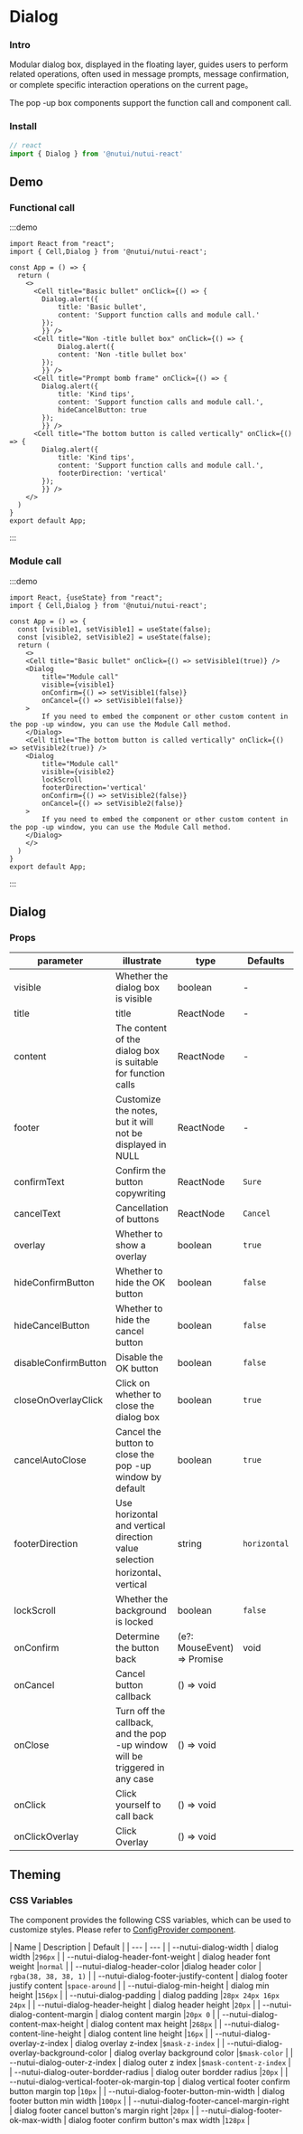 #  Dialog 

### Intro

Modular dialog box, displayed in the floating layer, guides users to perform related operations, often used in message prompts, message confirmation, or complete specific interaction operations on the current page。

The pop -up box components support the function call and component call.

### Install

```ts
// react
import { Dialog } from '@nutui/nutui-react'
```


## Demo

### Functional call

:::demo

```tsx
import React from "react";
import { Cell,Dialog } from '@nutui/nutui-react';

const App = () => {
  return (
    <>
      <Cell title="Basic bullet" onClick={() => {
        Dialog.alert({
            title: 'Basic bullet',
            content: 'Support function calls and module call.'
        });
        }} />
      <Cell title="Non -title bullet box" onClick={() => {
            Dialog.alert({
            content: 'Non -title bullet box'
        });
        }} />
      <Cell title="Prompt bomb frame" onClick={() => {
        Dialog.alert({
            title: 'Kind tips',
            content: 'Support function calls and module call.',
            hideCancelButton: true
        });
        }} />
      <Cell title="The bottom button is called vertically" onClick={() => {
        Dialog.alert({
            title: 'Kind tips',
            content: 'Support function calls and module call.',
            footerDirection: 'vertical'
        });
        }} />
    </>
  )
}
export default App;
```

:::

### Module call

:::demo

```tsx
import React, {useState} from "react";
import { Cell,Dialog } from '@nutui/nutui-react';

const App = () => {
  const [visible1, setVisible1] = useState(false);
  const [visible2, setVisible2] = useState(false);
  return (
    <>
    <Cell title="Basic bullet" onClick={() => setVisible1(true)} />
    <Dialog 
        title="Module call"
        visible={visible1}
        onConfirm={() => setVisible1(false)}
        onCancel={() => setVisible1(false)}
    >
        If you need to embed the component or other custom content in the pop -up window, you can use the Module Call method.
    </Dialog>
    <Cell title="The bottom button is called vertically" onClick={() => setVisible2(true)} />
    <Dialog 
        title="Module call"
        visible={visible2}
        lockScroll
        footerDirection='vertical'
        onConfirm={() => setVisible2(false)}
        onCancel={() => setVisible2(false)}
    >
        If you need to embed the component or other custom content in the pop -up window, you can use the Module Call method.
    </Dialog>
    </>
  )
}
export default App;
```

:::

## Dialog

### Props

| parameter         | illustrate                             | type   | Defaults           |
|--------------|----------------------------------|--------|------------------|
| visible         | Whether the dialog box is visible| boolean | -                |
| title        | title| ReactNode | -|
| content| The content of the dialog box is suitable for function calls | ReactNode | -|
| footer | Customize the notes, but it will not be displayed in NULL     | ReactNode | - |
| confirmText     | Confirm the button copywriting| ReactNode | `Sure`              |
| cancelText          | Cancellation of buttons | ReactNode | `Cancel`              |
| overlay          | Whether to show a overlay | boolean | `true`              |
| hideConfirmButton| Whether to hide the OK button | boolean | `false`              |
| hideCancelButton| Whether to hide the cancel button | boolean | `false`|
| disableConfirmButton| Disable the OK button | boolean | `false`|
| closeOnOverlayClick| Click on whether to close the dialog box| boolean | `true`|
| cancelAutoClose| Cancel the button to close the pop -up window by default| boolean | `true`|
| footerDirection|Use horizontal and vertical direction value selection horizontal、vertical  | string | `horizontal`             |
| lockScroll| Whether the background is locked| boolean | `false`|
| onConfirm  | Determine the button back | (e?: MouseEvent) => Promise | void |
| onCancel  | Cancel button callback | () => void |
| onClose  | Turn off the callback, and the pop -up window will be triggered in any case | () => void |
| onClick  | Click yourself to call back | () => void |
| onClickOverlay | Click Overlay | () => void |

## Theming

### CSS Variables

The component provides the following CSS variables, which can be used to customize styles. Please refer to [ConfigProvider component](#/en-US/component/configprovider).

| Name | Description | Default |
| --- | --- |
| --nutui-dialog-width | dialog width |`296px` |
| --nutui-dialog-header-font-weight | dialog header font weight |`normal` |
| --nutui-dialog-header-color |dialog header color | `rgba(38, 38, 38, 1)` |
| --nutui-dialog-footer-justify-content | dialog footer justify content  |`space-around` |
| --nutui-dialog-min-height | dialog min height |`156px` |
| --nutui-dialog-padding | dialog padding |`28px 24px 16px 24px` |
| --nutui-dialog-header-height | dialog header height |`20px` |
| --nutui-dialog-content-margin | dialog content margin  |`20px 0` |
| --nutui-dialog-content-max-height | dialog content max height  |`268px` |
| --nutui-dialog-content-line-height | dialog content line height |`16px` |
| --nutui-dialog-overlay-z-index | dialog overlay z-index |`$mask-z-index` |
| --nutui-dialog-overlay-background-color | dialog overlay background color |`$mask-color` |
| --nutui-dialog-outer-z-index | dialog outer z index |`$mask-content-z-index` |
| --nutui-dialog-outer-bordder-radius | dialog outer bordder radius |`20px` |
| --nutui-dialog-vertical-footer-ok-margin-top | dialog vertical footer confirm button margin top |`10px` |
| --nutui-dialog-footer-button-min-width | dialog footer button min width |`100px` |
| --nutui-dialog-footer-cancel-margin-right | dialog footer cancel button's margin right |`20px` |
| --nutui-dialog-footer-ok-max-width | dialog footer confirm button's max width |`128px` |
